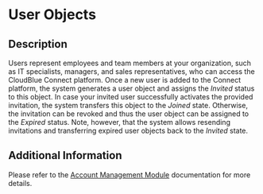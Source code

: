 # User Objects
## Description
Users represent employees and team members at your organization, such as IT specialists, managers, and sales representatives, who can access the CloudBlue Connect platform. 
Once a new user is added to the Connect platform, the system generates a user object and assigns the *Invited* status to this object. In case your invited user successfully activates the provided invitation, the system transfers this object to the *Joined* state. Otherwise, the invitation can be revoked and thus the user object can be assigned to the *Expired* status. Note, however, that the system allows resending invitations and transferring expired user objects back to the *Invited* state.

## Additional Information
Please refer to the [Account Management Module](https://connect.cloudblue.com/community/modules/account/users/) documentation for more details.
